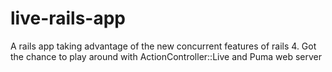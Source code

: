 # live-rails-app
A rails app taking advantage of the new concurrent features of rails 4. Got the chance to play around with ActionController::Live and Puma web server
